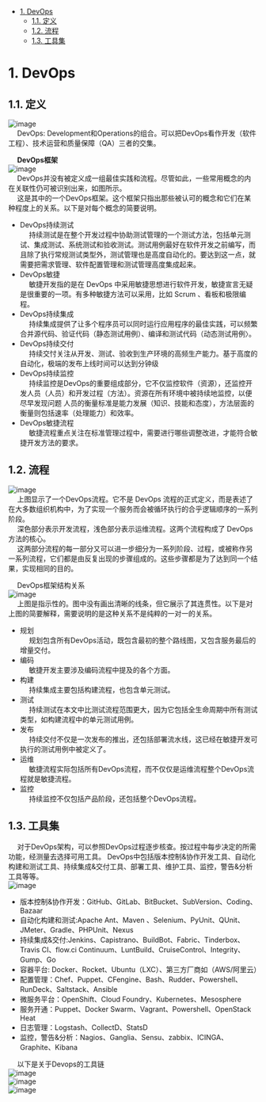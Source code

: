 
<!-- TOC -->

- [1. DevOps](#1-devops)
    - [1.1. 定义](#11-定义)
    - [1.2. 流程](#12-流程)
    - [1.3. 工具集](#13-工具集)

<!-- /TOC -->

# 1. DevOps  

<!-- 
k8s中蓝绿部署、金丝雀发布、滚动更新汇总 
https://mp.weixin.qq.com/s?__biz=MzU0NjEwMTg4Mg==&mid=2247484195&idx=1&sn=b841f2ea305acfa2996a667d4ff4d99e&chksm=fb638c36cc140520e6905db5923afe163d7babb5d9eb6c5e8045a795c37b33a2a2e5541e3efd&scene=21#wechat_redirect
-->

## 1.1. 定义  
![image](https://gitee.com/wt1814/pic-host/raw/master/images/devops/devops/devops-4.png)   
&emsp; DevOps: Development和Operations的组合。可以把DevOps看作开发（软件工程）、技术运营和质量保障（QA）三者的交集。  

&emsp; **DevOps框架**  
![image](https://gitee.com/wt1814/pic-host/raw/master/images/devops/devops/devops-8.png)   
&emsp; DevOps并没有被定义成一组最佳实践和流程。尽管如此，一些常用概念的内在关联性仍可被识别出来，如图所示。  
&emsp; 这是其中的一个DevOps框架。这个框架只指出那些被认可的概念和它们在某种程度上的关系。以下是对每个概念的简要说明。  

* DevOps持续测试  
&emsp; 持续测试是在整个开发过程中协助测试管理的一个测试方法，包括单元测试、集成测试、系统测试和验收测试。测试用例最好在软件开发之前编写，而且除了执行常规测试类型外，测试管理也是高度自动化的。要达到这一点，就需要把需求管理、软件配置管理和测试管理高度集成起来。  
* DevOps敏捷  
&emsp; 敏捷开发指的是在 DevOps 中采用敏捷思想进行软件开发，敏捷宣言无疑是很重要的一项。有多种敏捷方法可以采用，比如 Scrum 、看板和极限编程。
* DevOps持续集成  
&emsp; 持续集成提供了让多个程序员可以同时运行应用程序的最佳实践，可以频繁合并源代码、验证代码（静态测试用例）、编译和测试代码（动态测试用例〉。  
* DevOps持续交付  
&emsp; 持续交忖关注从开发、测试、验收到生产环境的高频生产能力。基于高度的自动化，极端的发布上线时间可以达到分钟级
* DevOps持续监控  
&emsp; 持续监控是DevOps的重要组成部分，它不仅监控软件（资源），还监控开发人员（人员）和开发过程（方法）。资源在所有环境中被持续地监控，以便尽早发现问题 人员的衡量标准是能力发展（知识、技能和态度），方法层面的衡量则包括速率（处理能力）和效率。  
* DevOps敏捷流程  
&emsp; 敏捷流程重点关注在标准管理过程中，需要进行哪些调整改进，才能符合敏捷开发方法的要求。  


## 1.2. 流程  
![image](https://gitee.com/wt1814/pic-host/raw/master/images/devops/devops/devops-1.png)  
&emsp; 上图显示了一个DevOps流程。它不是 DevOps 流程的正式定义，而是表述了在大多数组织机构中，为了实现一个服务而会被循环执行的合乎逻辑顺序的一系列阶段。  
&emsp; 深色部分表示开发流程，浅色部分表示运维流程。这两个流程构成了 DevOps 方法的核心。    
&emsp; 这两部分流程的每一部分又可以进一步细分为一系列阶段、过程，或被称作另一系列流程，它们都是由反复出现的步骤组成的。这些步骤都是为了达到同一个结果，实现相同的目的。  

&emsp; DevOps框架结构关系  
![image](https://gitee.com/wt1814/pic-host/raw/master/images/devops/devops/devops-2.png)  
&emsp; 上图是指示性的。图中没有画出清晰的线条，但它展示了其连贯性。以下是对上图的简要解释，需要说明的是这种关系不是纯粹的一对一的关系。  

* 规划  
&emsp; 规划包含所有DevOps活动，既包含最初的整个路线图，又包含服务最后的增量交付。
* 编码  
&emsp; 敏捷开发主要涉及编码流程中提及的各个方面。
* 构建  
&emsp; 持续集成主要包括构建流程，也包含单元测试。  
* 测试  
&emsp; 持续测试在本文中比测试流程范围更大，因为它包括全生命周期中所有测试类型，如构建流程中的单元测试用例。  
* 发布  
&emsp; 持续交付不仅是一次发布的推出，还包括部署流水线，这已经在敏捷开发可执行的测试用例中被定义了。  
* 运维  
&emsp; 敏捷流程实际包括所有DevOps流程，而不仅仅是运维流程整个DevOps流程就是敏捷流程。
* 监控  
&emsp; 持续监控不仅包括产品阶段，还包括整个DevOps流程。

## 1.3. 工具集  
<!-- 
https://blog.csdn.net/hualinux/article/details/106586601?utm_medium=distribute.pc_relevant.none-task-blog-BlogCommendFromMachineLearnPai2-1.channel_param&depth_1-utm_source=distribute.pc_relevant.none-task-blog-BlogCommendFromMachineLearnPai2-1.channel_param
-->
&emsp; 对于DevOps架构，可以参照DevOps过程逐步核查。按过程中每步决定的所需功能，经测量去选择可用工具。 DevOps中包括版本控制&协作开发工具、自动化构建和测试工具、持续集成&交付工具、部署工具、维护工具、监控，警告&分析工具等等。  
![image](https://gitee.com/wt1814/pic-host/raw/master/images/devops/devops/devops-3.png)  

* 版本控制&协作开发：GitHub、GitLab、BitBucket、SubVersion、Coding、Bazaar
* 自动化构建和测试:Apache Ant、Maven 、Selenium、PyUnit、QUnit、JMeter、Gradle、PHPUnit、Nexus
* 持续集成&交付:Jenkins、Capistrano、BuildBot、Fabric、Tinderbox、Travis CI、flow.ci Continuum、LuntBuild、CruiseControl、Integrity、Gump、Go
* 容器平台: Docker、Rocket、Ubuntu（LXC）、第三方厂商如（AWS/阿里云）
* 配置管理：Chef、Puppet、CFengine、Bash、Rudder、Powershell、RunDeck、Saltstack、Ansible
* 微服务平台：OpenShift、Cloud Foundry、Kubernetes、Mesosphere
* 服务开通：Puppet、Docker Swarm、Vagrant、Powershell、OpenStack Heat
* 日志管理：Logstash、CollectD、StatsD
* 监控，警告&分析：Nagios、Ganglia、Sensu、zabbix、ICINGA、Graphite、Kibana



&emsp; 以下是关于Devops的工具链  
![image](https://gitee.com/wt1814/pic-host/raw/master/images/devops/devops/devops-5.png)  
![image](https://gitee.com/wt1814/pic-host/raw/master/images/devops/devops/devops-6.png)  
![image](https://gitee.com/wt1814/pic-host/raw/master/images/devops/devops/devops-7.png)  



